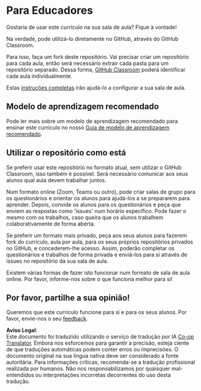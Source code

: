 <!--
CO_OP_TRANSLATOR_METADATA:
{
  "original_hash": "9fd36f5dc734203ee28b6cf2573e5eab",
  "translation_date": "2025-08-25T20:39:36+00:00",
  "source_file": "for-teachers.md",
  "language_code": "pt"
}
-->
# Para Educadores

Gostaria de usar este currículo na sua sala de aula? Fique à vontade!

Na verdade, pode utilizá-lo diretamente no GitHub, através do GitHub Classroom.

Para isso, faça um fork deste repositório. Vai precisar criar um repositório para cada aula, então será necessário extrair cada pasta para um repositório separado. Dessa forma, [GitHub Classroom](https://classroom.github.com/classrooms) poderá identificar cada aula individualmente.

Estas [instruções completas](https://github.blog/2020-03-18-set-up-your-digital-classroom-with-github-classroom/) irão ajudá-lo a configurar a sua sala de aula.

## Modelo de aprendizagem recomendado

Pode ler mais sobre um modelo de aprendizagem recomendado para ensinar este currículo no nosso [Guia de modelo de aprendizagem recomendado](recommended-learning-model.md).

## Utilizar o repositório como está

Se preferir usar este repositório no formato atual, sem utilizar o GitHub Classroom, isso também é possível. Será necessário comunicar aos seus alunos qual aula devem trabalhar juntos.

Num formato online (Zoom, Teams ou outro), pode criar salas de grupo para os questionários e orientar os alunos para ajudá-los a se prepararem para aprender. Depois, convide os alunos para os questionários e peça que enviem as respostas como 'issues' num horário específico. Pode fazer o mesmo com os trabalhos, caso queira que os alunos trabalhem colaborativamente de forma aberta.

Se preferir um formato mais privado, peça aos seus alunos para fazerem fork do currículo, aula por aula, para os seus próprios repositórios privados no GitHub, e concederem-lhe acesso. Assim, poderão completar os questionários e trabalhos de forma privada e enviá-los para si através de issues no repositório da sua sala de aula.

Existem várias formas de fazer isto funcionar num formato de sala de aula online. Por favor, informe-nos sobre o que funciona melhor para si!

## Por favor, partilhe a sua opinião!

Queremos que este currículo funcione para si e para os seus alunos. Por favor, envie-nos o seu [feedback](https://forms.microsoft.com/Pages/ResponsePage.aspx?id=v4j5cvGGr0GRqy180BHbR2humCsRZhxNuI79cm6n0hRUQzRVVU9VVlU5UlFLWTRLWlkyQUxORTg5WS4u).

**Aviso Legal**:  
Este documento foi traduzido utilizando o serviço de tradução por IA [Co-op Translator](https://github.com/Azure/co-op-translator). Embora nos esforcemos para garantir a precisão, esteja ciente de que traduções automáticas podem conter erros ou imprecisões. O documento original na sua língua nativa deve ser considerado a fonte autoritária. Para informações críticas, recomenda-se a tradução profissional realizada por humanos. Não nos responsabilizamos por quaisquer mal-entendidos ou interpretações incorretas decorrentes do uso desta tradução.
